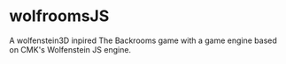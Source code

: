 # wolfroomsJS
A wolfenstein3D inpired The Backrooms game with a game engine based on CMK's Wolfenstein JS engine.
